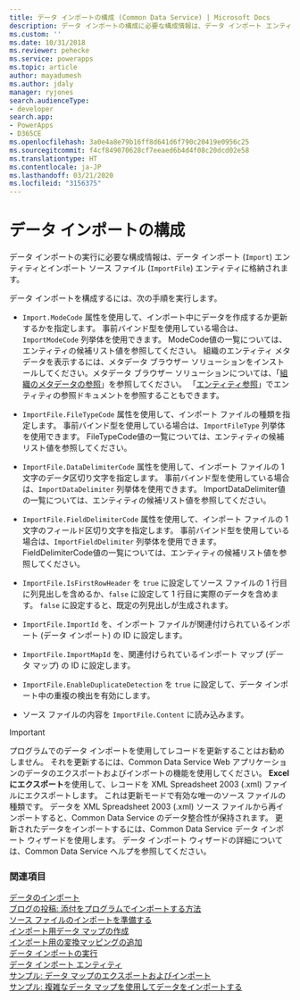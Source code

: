 ```yaml
---
title: データ インポートの構成 (Common Data Service) | Microsoft Docs
description: データ インポートの構成に必要な構成情報は、データ インポート エンティティとインポート ソース ファイル エンティティに格納されます。
ms.custom: ''
ms.date: 10/31/2018
ms.reviewer: pehecke
ms.service: powerapps
ms.topic: article
author: mayadumesh
ms.author: jdaly
manager: ryjones
search.audienceType:
- developer
search.app:
- PowerApps
- D365CE
ms.openlocfilehash: 3a0e4a8e79b16ff8d641d6f790c20419e0956c25
ms.sourcegitcommit: f4cf849070628cf7eeaed6b4d4f08c20dcd02e58
ms.translationtype: HT
ms.contentlocale: ja-JP
ms.lasthandoff: 03/21/2020
ms.locfileid: "3156375"
---
```

# <a name="configure-data-import"></a>データ インポートの構成

<!-- 
Was Mike Carter's

https://docs.microsoft.com/dynamics365/customer-engagement/developer/configure-data-import 

Child topic of 
powerapps-docs/developer/common-data-service/import-data.md
-->

データ インポートの実行に必要な構成情報は、データ インポート (`Import`) エンティティとインポート ソース ファイル (`ImportFile`) エンティティに格納されます。  
  
 データ インポートを構成するには、次の手順を実行します。  
  
- `Import.ModeCode` 属性を使用して、インポート中にデータを作成するか更新するかを指定します。 事前バインド型を使用している場合は、`ImportModeCode` 列挙体を使用できます。 ModeCode値の一覧については、エンティティの候補リスト値を参照してください。 組織のエンティティ メタデータを表示するには、メタデータ ブラウザー ソリューションをインストールしてください。メタデータ ブラウザー ソリューションについては、「[組織のメタデータの参照](/dynamics365/customer-engagement/developer/browse-your-metadata)」を参照してください。 「[エンティティ参照](/dynamics365/customer-engagement/developer/about-entity-reference)」でエンティティの参照ドキュメントを参照することもできます。  
  
- `ImportFile.FileTypeCode` 属性を使用して、インポート ファイルの種類を指定します。 事前バインド型を使用している場合は、`ImportFileType` 列挙体を使用できます。 FileTypeCode値の一覧については、エンティティの候補リスト値を参照してください。  
  
- `ImportFile.DataDelimiterCode` 属性を使用して、インポート ファイルの 1 文字のデータ区切り文字を指定します。 事前バインド型を使用している場合は、`ImportDataDelimiter` 列挙体を使用できます。 ImportDataDelimiter値の一覧については、エンティティの候補リスト値を参照してください。  
  
- `ImportFile.FieldDelimiterCode` 属性を使用して、インポート ファイルの 1 文字のフィールド区切り文字を指定します。 事前バインド型を使用している場合は、`ImportFieldDelimiter` 列挙体を使用できます。 FieldDelimiterCode値の一覧については、エンティティの候補リスト値を参照してください。  
  
- `ImportFile.IsFirstRowHeader` を `true` に設定してソース ファイルの 1 行目に列見出しを含めるか、`false` に設定して 1 行目に実際のデータを含めます。 `false` に設定すると、既定の列見出しが生成されます。  
  
- `ImportFile.ImportId` を、インポート ファイルが関連付けられているインポート (データ インポート) の ID に設定します。  
  
- `ImportFile.ImportMapId` を、関連付けられているインポート マップ (データ マップ) の ID に設定します。  
  
- `ImportFile.EnableDuplicateDetection` を `true` に設定して、データ インポート中の重複の検出を有効にします。  
  
- ソース ファイルの内容を `ImportFile.Content` に読み込みます。  
  
> [!IMPORTANT]
>  プログラムでのデータ インポートを使用してレコードを更新することはお勧めしません。 それを更新するには、Common Data Service Web アプリケーションのデータのエクスポートおよびインポートの機能を使用してください。 **Excel にエクスポート**を使用して、レコードを XML Spreadsheet 2003 (.xml) ファイルにエクスポートします。 これは更新モードで有効な唯一のソース ファイルの種類です。 データを XML Spreadsheet 2003 (.xml) ソース ファイルから再インポートすると、Common Data Service のデータ整合性が保持されます。 更新されたデータをインポートするには、Common Data Service データ インポート ウィザードを使用します。 データ インポート ウィザードの詳細については、Common Data Service ヘルプを参照してください。  
 
### <a name="see-also"></a>関連項目

[データのインポート](import-data.md)<br />
[ブログの投稿: 添付をプログラムでインポートする方法](https://blogs.msdn.com/b/crm/archive/2012/08/06/how-to-import-attachments-programmatically.aspx)<br />
[ソース ファイルのインポートを準備する](prepare-source-files-import.md)<br />
[インポート用データ マップの作成](create-data-maps-for-import.md)<br />
[インポート用の変換マッピングの追加](add-transformation-mappings-import.md)<br />
[データ インポートの実行](run-data-import.md)<br />
[データ インポート エンティティ](data-import-entities.md)<br />
[サンプル: データ マップのエクスポートおよびインポート](org-service/samples/export-import-data-map.md)<br />
[サンプル: 複雑なデータ マップを使用してデータをインポートする](org-service/samples/import-data-complex-data-map.md)<br />